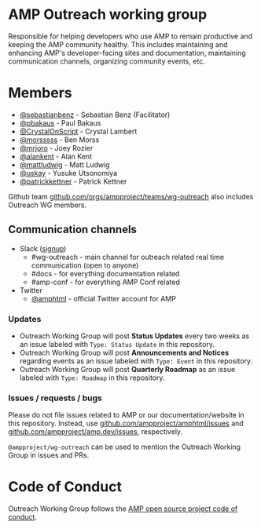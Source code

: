 # AMP Outreach working group

Responsible for helping developers who use AMP to remain productive and keeping the AMP community healthy. This includes maintaining and enhancing AMP's developer-facing sites and documentation, maintaining communication channels, organizing community events, etc.

# Members

- [@sebastianbenz](https://github.com/sebastianbenz) - Sebastian Benz (Facilitator)
- [@pbakaus](https://github.com/pbakaus) - Paul Bakaus
- [@CrystalOnScript](https://github.com/CrystalOnScript) - Crystal Lambert
- [@morsssss](https://github.com/morsssss) - Ben Morss
- [@mrjoro](https://github.com/mrjoro) - Joey Rozier
- [@alankent](https://github.com/alankent) - Alan Kent
- [@mattludwig](https://github.com/mattludwig) - Matt Ludwig
- [@uskay](https://github.com/uskay) - Yusuke Utsonomiya
- [@patrickkettner](https://github.com/patrickkettner) - Patrick Kettner

Github team [github.com/orgs/ampproject/teams/wg-outreach](https://github.com/orgs/ampproject/teams/wg-outreach) also includes Outreach WG members.

## Communication channels

- Slack ([signup](https://docs.google.com/forms/d/e/1FAIpQLSd83J2IZA6cdR6jPwABGsJE8YL4pkypAbKMGgUZZriU7Qu6Tg/viewform?fbzx=4406980310789882877))
  - #wg-outreach - main channel for outreach related real time communication (open to anyone)
  - #docs - for everything documentation related
  - #amp-conf - for everything AMP Conf related
- Twitter
  - [@amphtml](https://twitter.com/amphtml) - official Twitter account for AMP

### Updates

- Outreach Working Group will post **Status Updates** every two weeks as an issue labeled with `Type: Status Update` in this repository.
- Outreach Working Group will post **Announcements and Notices** regarding events as an issue labeled with `Type: Event` in this repository.
- Outreach Working Group will post **Quarterly Roadmap** as an issue labeled with `Type: Roadmap` in this repository.

### Issues / requests / bugs

Please do not file issues related to AMP or our documentation/website in this repository. Instead, use [github.com/ampproject/amphtml/issues](https://github.com/ampproject/amphtml/issues) and [github.com/ampproject/amp.dev/issues](https://github.com/ampproject/amp.dev/issues), respectively.

`@ampproject/wg-outreach` can be used to mention the Outreach Working Group in issues and PRs.

# Code of Conduct

Outreach Working Group follows the [AMP open source project code of conduct](https://github.com/ampproject/meta/blob/master/CODE_OF_CONDUCT.md).
